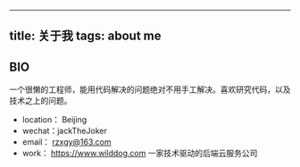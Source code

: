 ----
title: 关于我
tags: about me
---

## BIO

一个很懒的工程师，能用代码解决的问题绝对不用手工解决。喜欢研究代码，以及技术之上的问题。


- location： Beijing
- wechat：jackTheJoker
- email： rzxgy@163.com
- work： https://www.wilddog.com 一家技术驱动的后端云服务公司